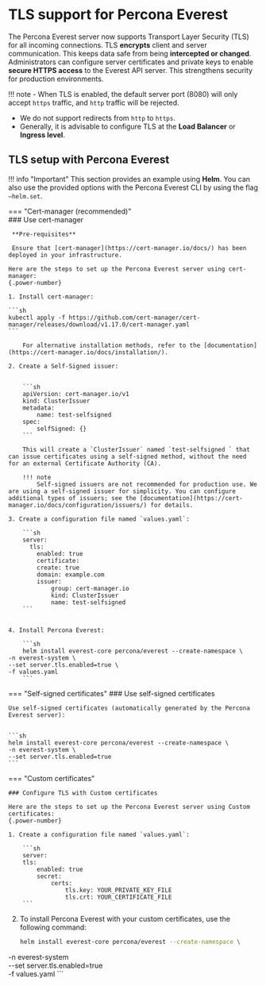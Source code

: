 # TLS support for Percona Everest

The Percona Everest server now supports Transport Layer Security (TLS)  for all incoming connections. TLS **encrypts** client and server communication. This keeps data safe from being **intercepted or changed**. Administrators can configure server certificates and private keys to enable **secure HTTPS access** to the Everest API server. This strengthens security for production environments.

!!! note
    - When TLS is enabled, the default server port (8080) will only accept `https` traffic, and `http` traffic will be rejected.
- We do not support redirects from `http` to `https`.
- Generally, it is advisable to configure TLS at the **Load Balancer** or **Ingress level**.


## TLS setup with Percona Everest

!!! info "Important"
    This section provides an example using **Helm**. You can also use the provided options with the Percona Everest CLI by using the flag `—helm.set`.


=== "Cert-manager (recommended)"     
     ### Use cert-manager

     **Pre-requisites**

     Ensure that [cert-manager](https://cert-manager.io/docs/) has been deployed in your infrastructure.

    Here are the steps to set up the Percona Everest server using cert-manager:
    {.power-number}

    1. Install cert-manager:

    ```sh
    kubectl apply -f https://github.com/cert-manager/cert-manager/releases/download/v1.17.0/cert-manager.yaml
    ```

        For alternative installation methods, refer to the [documentation](https://cert-manager.io/docs/installation/).

    2. Create a Self-Signed issuer:


        ```sh
        apiVersion: cert-manager.io/v1
        kind: ClusterIssuer
        metadata:
            name: test-selfsigned
        spec:
            selfSigned: {}
        ```
  
        This will create a `ClusterIssuer` named `test-selfsigned ` that can issue certificates using a self-signed method, without the need for an external Certificate Authority (CA).

        !!! note
            Self-signed issuers are not recommended for production use. We are using a self-signed issuer for simplicity. You can configure additional types of issuers; see the [documentation](https://cert-manager.io/docs/configuration/issuers/) for details.

    3. Create a configuration file named `values.yaml`:

        ```sh
        server:
	      tls: 
		    enabled: true
		    certificate:
			create: true
			domain: example.com
			issuer:
				group: cert-manager.io
				kind: ClusterIssuer 
				name: test-selfsigned
        ```


    4. Install Percona Everest:

        ```sh
        helm install everest-core percona/everest --create-namespace \
	-n everest-system \
	--set server.tls.enabled=true \
	-f values.yaml
        ```


=== "Self-signed certificates"
    ### Use self-signed certificates

    Use self-signed certificates (automatically generated by the Percona Everest server):
     

    ```sh
    helm install everest-core percona/everest --create-namespace \
	-n everest-system \
	--set server.tls.enabled=true
    ```

=== "Custom certificates"

    ### Configure TLS with Custom certificates

    Here are the steps to set up the Percona Everest server using Custom certificates:
    {.power-number}

    1. Create a configuration file named `values.yaml`:

        ```sh
        server:
        tls: 
            enabled: true
            secret:
                certs:
                    tls.key: YOUR_PRIVATE_KEY_FILE
                    tls.crt: YOUR_CERTIFICATE_FILE
        ```

2. To install Percona Everest with your custom certificates, use the following command:

    ```sh
    helm install everest-core percona/everest --create-namespace \
  -n everest-system \
  --set server.tls.enabled=true \
  -f values.yaml
    ```





























    
    
  






